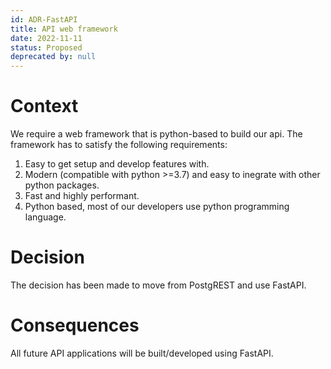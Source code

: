 ```yaml
---
id: ADR-FastAPI
title: API web framework
date: 2022-11-11
status: Proposed
deprecated by: null
---
```

# Context
We require a web framework that is python-based to build our api. The framework has to satisfy the following requirements:
1. Easy to get setup and develop features with.
2. Modern (compatible with python >=3.7) and easy to inegrate with other python packages.
3. Fast and highly performant.
4. Python based, most of our developers use python programming language.
# Decision
The decision has been made to move from PostgREST and use FastAPI.
# Consequences
All future API applications will be built/developed using FastAPI.